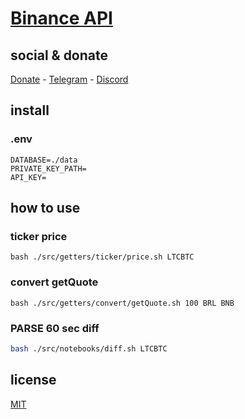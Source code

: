 # [Binance API](https://binance-docs.github.io/apidocs/spot/en/#change-log)

## social & donate

[Donate](https://link.mercadopago.com.br/brtmvdl) - [Telegram](https://t.me/+KRmg5MlqgMk0MTg5) - [Discord](https://discord.gg/CPRyzsjj)

## install

### .env

```
DATABASE=./data
PRIVATE_KEY_PATH=
API_KEY=
```

## how to use

### ticker price

```
bash ./src/getters/ticker/price.sh LTCBTC
```

### convert getQuote

```
bash ./src/getters/convert/getQuote.sh 100 BRL BNB
```

### PARSE 60 sec diff

```sh
bash ./src/notebooks/diff.sh LTCBTC
```

## license

[MIT](./LICENSE)
